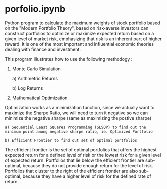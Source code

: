 porfolio.ipynb
==============

Python program to calculate the maximum weights of stock portfolio based on the "Modern Portfolio Theory", based on risk-averse investors can construct portfolios to optimize or maximize expected return based on a given level of market risk, emphasizing that risk is an inherent part of higher reward. It is one of the most important and influential economic theories dealing with finance and investment.

This program illustrates how to use the following methodogy :

1) Monte Carlo Simulation

    a) Arithmetric Returns
	
    b) Log Returns
	
    
2) Mathematical Optimization

Optimization works as a minimization function, since we actually want to maximize the Sharpe Ratio, we will need to turn it negative so we can minimize the negative sharpe (same as maximizing the postive sharpe)

    a) Sequential Least SQuares Programming (SLSQP) to find out the minimum point among negative sharpe ratio, ie. Optimized Portfolio
	
    b) Efficient Frontier to find out set of optimal portfolios 
	
The efficient frontier is the set of optimal portfolios that offers the highest expected return for a defined level of risk or the lowest risk for a given level of expected return. Portfolios that lie below the efficient frontier are sub-optimal, because they do not provide enough return for the level of risk. Portfolios that cluster to the right of the efficient frontier are also sub-optimal, because they have a higher level of risk for the defined rate of return.
